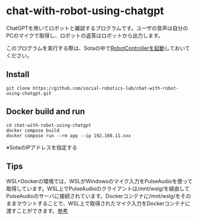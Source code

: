 # chat-with-robot-using-chatgpt
ChatGPTを用いてロボットと雑談するプログラムです。ユーザの音声は自分のPCのマイクで取得し、ロボットの返答はロボットから出力します。

このプログラムを実行する際は、Sotaの中で[RobotControllerを起動](https://github.com/social-robotics-lab/RobotController_bin)しておいてください。

## Install
```
git clone https://github.com/social-robotics-lab/chat-with-robot-using-chatgpt.git
```

## Docker build and run
```
cd chat-with-robot-using-chatgpt
docker compose build
docker compose run --rm app --ip 192.168.11.xxx
```
※SotaのIPアドレスを指定する

## Tips
WSL+Dockerの環境では、WSLがWindowsのマイク入力をPulseAudioを使って取得しています。WSL上でPulseAudioのクライアントは/mnt/wslg/を経由してPulseAudioのサーバに接続されています。Dockerコンテナに/mnt/wslg/をそのままマウントすることで、WSL上で取得されたマイク入力をDockerコンテナに渡すことができます。[参考](https://stackoverflow.com/questions/68310978/playing-sound-in-docker-container-on-wsl-in-windows-11)